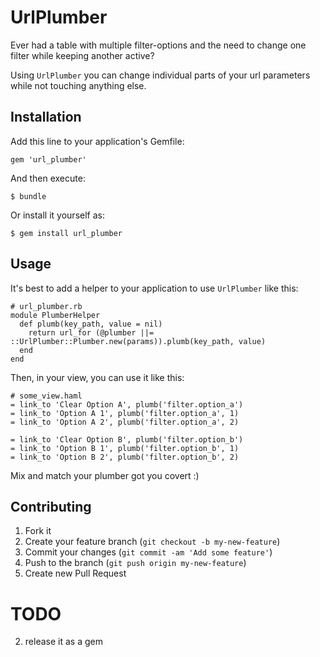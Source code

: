 # UrlPlumber

Ever had a table with multiple filter-options and the need to change one filter while keeping another active?

Using `UrlPlumber` you can change individual parts of your url parameters while not touching anything else.

## Installation

Add this line to your application's Gemfile:

    gem 'url_plumber'

And then execute:

    $ bundle

Or install it yourself as:

    $ gem install url_plumber

## Usage

It's best to add a helper to your application to use `UrlPlumber` like this:

```
# url_plumber.rb
module PlumberHelper
  def plumb(key_path, value = nil)
    return url_for (@plumber ||= ::UrlPlumber::Plumber.new(params)).plumb(key_path, value)
  end
end
```

Then, in your view, you can use it like this:

```
# some_view.haml
= link_to 'Clear Option A', plumb('filter.option_a')
= link_to 'Option A 1', plumb('filter.option_a', 1)
= link_to 'Option A 2', plumb('filter.option_a', 2)

= link_to 'Clear Option B', plumb('filter.option_b')
= link_to 'Option B 1', plumb('filter.option_b', 1)
= link_to 'Option B 2', plumb('filter.option_b', 2)
```

Mix and match your plumber got you covert :)

## Contributing

1. Fork it
2. Create your feature branch (`git checkout -b my-new-feature`)
3. Commit your changes (`git commit -am 'Add some feature'`)
4. Push to the branch (`git push origin my-new-feature`)
5. Create new Pull Request

# TODO

2. release it as a gem
